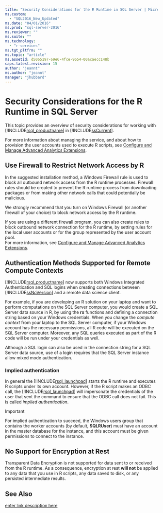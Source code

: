```yaml
---
title: "Security Considerations for the R Runtime in SQL Server | Microsoft Docs"
ms.custom: 
  - "SQL2016_New_Updated"
ms.date: "04/01/2016"
ms.prod: "sql-server-2016"
ms.reviewer: ""
ms.suite: ""
ms.technology: 
  - "r-services"
ms.tgt_pltfrm: ""
ms.topic: "article"
ms.assetid: d5065197-69e6-4fce-9654-00acaecc148b
caps.latest.revision: 15
author: "jeannt"
ms.author: "jeannt"
manager: "jhubbard"
---
```

# Security Considerations for the R Runtime in SQL Server
  This topic provides an overview of security considerations for working with [!INCLUDE[rsql_productname](../../includes/rsql-productname-md.md)] in [!INCLUDE[ssCurrent](../../includes/sscurrent-md.md)].  
  
 For more information about managing the service, and about how to provision the user accounts used to execute R scripts, see [Configure and Manage Advanced Analytics Extensions](../../advanced-analytics/r-services/configure-and-manage-advanced-analytics-extensions.md).  
  
## Use Firewall to Restrict Network Access by R  
 In the suggested installation method, a Windows Firewall rule is used to block all outbound network access from the R runtime processes. Firewall rules should be created to prevent the R runtime process from downloading packages or from making other network calls that could potentially be malicious.  
  
 We strongly recommend that you turn on Windows Firewall (or another firewall of your choice) to block network access by the R runtime.  
  
 If you are using a different firewall program, you can also create rules to block outbound network connection for the R runtime, by setting rules for the local user accounts or for the group represented by the user account pool.   
For more information, see [Configure and Manage Advanced Analytics Extensions](../../advanced-analytics/r-services/configure-and-manage-advanced-analytics-extensions.md).  
  
## Authentication Methods Supported for Remote Compute Contexts 
  [!INCLUDE[rsql_productname](../../includes/rsql-productname-md.md)] now supports both Windows Integrated Authentication and SQL logins when creating connections between [!INCLUDE[ssNoVersion](../../includes/ssnoversion-md.md)] and a remote data science client. 
  
 For example, if you are developing an R solution on your laptop and want to perform computations on the SQL Server computer, you would create a SQL Server data source in R, by using the **rx** functions and defining a connection string based on your Windows credentials. When you change the _compute context_ from your laptop to the SQL Server computer, if your Windows account has the necessary permissions, all R code will be executed on the SQL Server computer. Moreover, any SQL queries executed as part of the R code will be run under your credentials as well. 
 
 Although a SQL login can also be used in the connection string for a SQL Server data source, use of a login requires that the SQL Server instance allow mixed mode authentication.
 
 ### Implied authentication
  
 In general the [!INCLUDE[rsql_launchpad](../../includes/rsql-launchpad-md.md)] starts the R runtime and executes R scripts under its own account. However, if the R script makes an ODBC call, the [!INCLUDE[rsql_launchpad](../../includes/rsql-launchpad-md.md)] will impersonate the credentials of the user that sent the command to ensure that the ODBC call does not fail. This is called *implied authentication*. 
 
 > [!IMPORTANT] 
 >
 > For implied authentication to succeed, the Windows users group that contains the worker accounts (by default, **SQLRUser**) must have an account in the master database for the instance, and this account must be given permissions to connect to the instance.  
  
## No Support for Encryption at Rest  
 Transparent Data Encryption is not supported for data sent to or received from the R runtime. As a consequence, encryption at rest **will not** be applied to any data that you use in R scripts, any data saved to disk, or any persisted intermediate results.  
 
 ## See Also
 [enter link description here](../../advanced-analytics/r-services/configuration-sql-server-r-services.md) 
  

